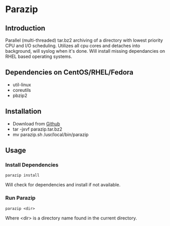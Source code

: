 # Parazip
## Introduction

Parallel (multi-threaded) tar.bz2 archiving of a directory with lowest priority CPU and I/O scheduling. Utilizes all cpu cores and detaches into background, will syslog when it's done. Will install missing dependancies on RHEL based operating systems.

## Dependencies on CentOS/RHEL/Fedora

  * util-linux
  * coreutils
  * pbzip2

## Installation

  * Download from [Github](https://github.com/chotaire/parazip/releases)
  * tar -jxvf parazip.tar.bz2
  * mv parazip.sh /usr/local/bin/parazip

## Usage

### Install Dependencies

`parazip install`

Will check for dependencies and install if not available.

### Run Parazip

`parazip <dir>`

Where \<dir\> is a directory name found in the current directory.
